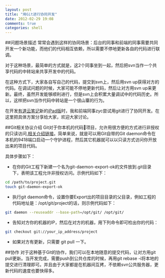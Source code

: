 ```yaml
---
layout: post
title: "用Git进行协同开发"
date: 2012-02-29 19:08
comments: true
categories: shell
---
```


##问题场景描述
常常会遇到这样的协同场景：后台的同事和前端的同事需要共同开发一个新功能，而他们的代码相互依赖，所以需要不停地更新各自的代码进行联调。

对于这种场景，最简单的方式就是，这2个同事坐到一起，然后把svn当作一个共享代码的中转站来共享开发中的代码。

在这种方式下，大家各自写自己的代码，提交到svn上，然后用svn up获得对方的代码。在调试问题的时候，大家可能不停地更新代码，然后让对方用svn up来更新。最终，虽然开发能够顺利进行，但是svn上会积累大量调试中的代码历史。所以，这样把svn当作代码中转站是一个很山寨的行为。

在开发[有道云笔记](http://note.youdao.com)新的[iPad版](http://itunes.apple.com/cn/app/id483995181)时，我和前端同事zyc尝试用git进行了协同开发。在这里把具体方案分享给大家，欢迎大家讨论。

<!--More-->

##Git相关协议介绍
Git对于你本机的代码项目，允许用很方便的方式进行非授权的只读访问,[相关介绍链接](http://progit.org/book/zh/ch4-9.html)。简单来说，就是可以用Git自带的Git daemon命令在本机的9418端口启动一个守护进程，然后其它机器就可以以只读方式访问你开放出来的项目代码。

具体步骤如下：

 * 在你的Git工程下新建一个名为git-daemon-export-ok的文件放到.git目录下，表明该工程允许非授权访问。示例代码如下：

``` bash
cd /path/to/project.git
touch git-daemon-export-ok
```

 * 执行git daemon命令，设置你要Export出的项目目录的父目录，例如工程的代码地址是：/opt/git/project的话，则示例代码如下：

``` bash
git daemon --reuseaddr --base-path=/opt/git/ /opt/git/
```

 * 告知对方你的机器的IP，然后在对方的机器，用下列命令即可检出你的代码：

``` bash
git checkout git://your_ip_address/project
```

 * 如果对方有更新，只需要 git pull 一下。

##协作
对于这种基于Git的协作，我们可以在本地随意的提交代码，让对方用git pull更新。当开发完成，需要push到公共仓库的时候，再用git rebase -i将本地的提交进行清理即可。并且由于大家都是在机器间互拷，不依赖svn公共服务器，更新代码的速度也要快得多。


